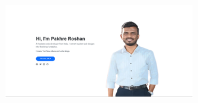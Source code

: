 <img src="Bootstrap template/bootstrap template.png" alt="Pakhre Roshan Portrait" className="img-fluid" />
